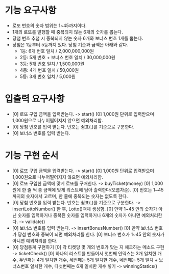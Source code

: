 # 기능 요구사항
- 로또 번호의 숫자 범위는 1~45까지이다.
- 1개의 로또를 발행할 때 중복되지 않는 6개의 숫자를 뽑는다.
- 당첨 번호 추첨 시 중복되지 않는 숫자 6개와 보너스 번호 1개를 뽑는다.
- 당첨은 1등부터 5등까지 있다. 당첨 기준과 금액은 아래와 같다.
  - 1등: 6개 번호 일치 / 2,000,000,000원
  - 2등: 5개 번호 + 보너스 번호 일치 / 30,000,000원
  - 3등: 5개 번호 일치 / 1,500,000원
  - 4등: 4개 번호 일치 / 50,000원
  - 5등: 3개 번호 일치 / 5,000원


# 입출력 요구사항
- [0] 로또 구입 금액을 입력받는다. -> start()
    [0] 1,000원 단위로 입력받으며 1,000원으로 나누어떨어지지 않으면 예외처리함.
- [0] 당첨 번호를 입력 받는다. 번호는 쉼표(,)를 기준으로 구분한다.
- [0] 보너스 번호를 입력 받는다.

# 기능 구현 순서
- [0] 로또 구입 금액을 입력받는다. -> start()
    [0] 1,000원 단위로 입력받으며 1,000원으로 나누어떨어지지 않으면 예외처리함.
- [0] 로또 구입한 금액에 맞게 로또를 구매한다. -> buyTicket(money)
    [0] 1,000원에 한 줄 씩 총 금액에 맞게 리스트에 담아 출력한다(오름차순).
    [0] 번호는 1~45까지의 숫자에서 고르며, 한 줄에 중복되는 숫자는 없도록 한다.
- [0] 당첨 번호를 입력 받는다. 번호는 쉼표(,)를 기준으로 구분한다. 
    -> insertLottoNumber() 한 후, Lotto()객체 생성함.
    [0] 만약 1~45 안의 숫자가 아닌 숫자를 입력하거나 중복된 숫자를 입력하거나 6개의 숫자가 아니면 예외처리한다. -> validate()
- [0] 보너스 번호를 입력 받는다. -> insertBonusNumber()
    [0] 만약 보너스 번호가 당첨 번호와 중복이 되면 예외처리를 한다.
    [0] 보너스 번호가 1~45 안의 숫자가 아니면 예외처리를 한다.
- [0] 당첨통계 구현하기
    [0] 각 티켓당 몇 개의 번호가 맞는 지 체크하는 메소드 구현 -> ticketCheck()
    [0] 하나의 리스트를 만들어서 첫번째 인덱스는 3개 일치한 개수, 두번째는 4개 일치한 개수, 세번째는 5개 일치한 개수, 네번째는 5개 일치 + 보너스번호 일치한 개수, 다섯번째는 6개 일치한 개수 넣기 -> winningStatics()